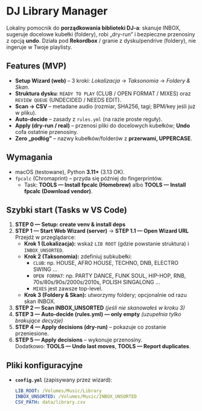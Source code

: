 # DJ Library Manager

Lokalny pomocnik do **porządkowania biblioteki DJ-a**: skanuje INBOX, sugeruje docelowe kubełki (foldery), robi „dry-run” i bezpieczne przenosiny z opcją **undo**. Działa pod **Rekordbox** / granie z dysku/pendrive (foldery), nie ingeruje w Twoje playlisty.

## Features (MVP)

- **Setup Wizard (web)** – 3 kroki: _Lokalizacja_ → _Taksonomia_ → _Foldery & Skan_.
- **Struktura dysku**: `READY TO PLAY` (CLUB / OPEN FORMAT / MIXES) oraz `REVIEW QUEUE` (UNDECIDED / NEEDS EDIT).
- **Scan → CSV** – metadane audio (rozmiar, SHA256, tagi; BPM/key jeśli już w pliku).
- **Auto-decide** – zasady z `rules.yml` (na razie proste reguły).
- **Apply (dry-run / real)** – przenosi pliki do docelowych kubełków; **Undo** cofa ostatnie przenosiny.
- **Zero „podłóg”** – nazwy kubełków/folderów z **przerwami, UPPERCASE**.

## Wymagania

- macOS (testowane), Python **3.11+** (3.13 OK).
- `fpcalc` (Chromaprint) – przyda się później do fingerprintów.
  - Task: **TOOLS — Install fpcalc (Homebrew)** albo **TOOLS — Install fpcalc (Download vendor)**.

## Szybki start (Tasks w VS Code)

1. **STEP 0 — Setup: create venv & install deps**
2. **STEP 1 — Start Web Wizard (server)** → **STEP 1.1 — Open Wizard URL**  
   Przejdź w przeglądarce:
   - **Krok 1 (Lokalizacja):** wskaż `LIB ROOT` (gdzie powstanie struktura) i `INBOX_UNSORTED`.
   - **Krok 2 (Taksonomia):** zdefiniuj subkubełki:
     - `CLUB`: np. HOUSE, AFRO HOUSE, TECHNO, DNB, ELECTRO SWING …
     - `OPEN FORMAT`: np. PARTY DANCE, FUNK SOUL, HIP-HOP, RNB, 70s/80s/90s/2000s/2010s, POLISH SINGALONG …
     - `MIXES` jest zawsze top-level.
   - **Krok 3 (Foldery & Skan):** utworzymy foldery; opcjonalnie od razu skan INBOX.
3. **STEP 2 — Scan INBOX_UNSORTED** _(jeśli nie skanowałeś w kroku 3)_
4. **STEP 3 — Auto-decide (rules.yml) — only empty** _(uzupełnia tylko brakujące decyzje)_
5. **STEP 4 — Apply decisions (dry-run)** – pokazuje co zostanie przeniesione.
6. **STEP 5 — Apply decisions** – wykonuje przenosiny.  
   Dodatkowo: **TOOLS — Undo last moves**, **TOOLS — Report duplicates**.

## Pliki konfiguracyjne

- **`config.yml`** (zapisywany przez wizard):
  ```yaml
  LIB_ROOT: /Volumes/Music/Library
  INBOX_UNSORTED: /Volumes/Music/INBOX_UNSORTED
  CSV_PATH: data/library.csv
  ```
